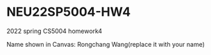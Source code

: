 # NEU22SP5004-HW4
2022 spring CS5004 homework4

Name shown in Canvas: Rongchang Wang(replace it with your name)
